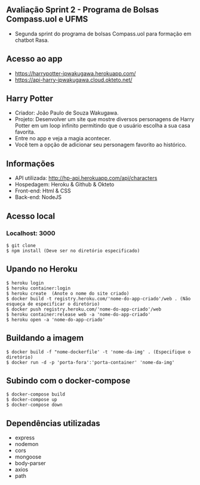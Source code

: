 ## Avaliação Sprint 2 - Programa de Bolsas Compass.uol e UFMS
- Segunda sprint do programa de bolsas Compass.uol para formação em chatbot Rasa.

## Acesso ao app
- https://harrypotter-jpwakugawa.herokuapp.com/
- https://api-harry-jpwakugawa.cloud.okteto.net/

## Harry Potter
- Criador: João Paulo de Souza Wakugawa.
- Projeto: Desenvolver um site que mostre diversos personagens de Harry Potter em um loop infinito permitindo que o usuário escolha a sua casa favorita.
- Entre no app e veja a magia acontecer.
- Você tem a opção de adicionar seu personagem favorito ao histórico.

## Informações
- API utilizada: http://hp-api.herokuapp.com/api/characters
- Hospedagem: Heroku & Github & Okteto
- Front-end: Html & CSS
- Back-end: NodeJS  

## Acesso local
### Localhost: 3000
```
$ git clone
$ npm install (Deve ser no diretório especificado)
```

## Upando no Heroku
```
$ heroku login
$ heroku container:login
$ heroku create  (Anote o nome do site criado)
$ docker build -t registry.heroku.com/'nome-do-app-criado'/web . (Não esqueça de especificar o diretório)
$ docker push registry.heroku.com/'nome-do-app-criado'/web
$ heroku container:release web -a 'nome-do-app-criado'
$ heroku open -a 'nome-do-app-criado'
```

## Buildando a imagem
```
$ docker build -f "nome-dockerfile' -t 'nome-da-img' . (Especifique o diretório) 
$ docker run -d -p 'porta-fora':'porta-container' 'nome-da-img'
```

## Subindo com o docker-compose
```
$ docker-compose build
$ docker-compose up
$ docker-compose down
```

## Dependências utilizadas
- express
- nodemon
- cors
- mongoose
- body-parser
- axios
- path
